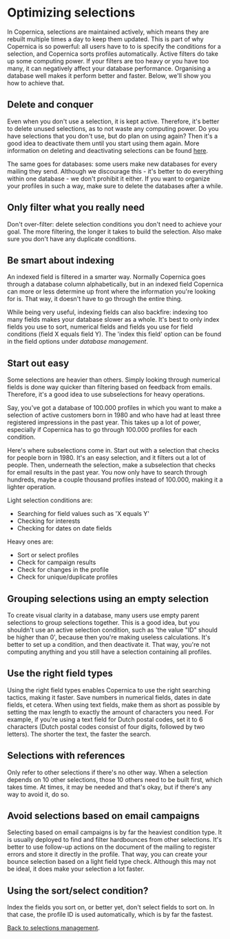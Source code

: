 # Optimizing selections

In Copernica, selections are maintained actively, which means they are rebuilt multiple times a day to keep them updated. This is part of why Copernica is so powerful: all users have to to is specify the conditions for a selection, and Copernica sorts profiles automatically. Active filters do take up some computing power. If your filters are too heavy or you have too many, it can negatively affect your database performance. Organising a database well makes it perform better and faster. Below, we'll show you how to achieve that.

## Delete and conquer
Even when you don't use a selection, it is kept active. Therefore, it's better to delete unused selections, as to not waste any computing power. Do you have selections that you don't use, but do plan on using again? Then it's a good idea to deactivate them until you start using them again. More information on deleting and deactivating selections can be found [here](selections-settings).

The same goes for databases: some users make new databases for every mailing they send. Although we discourage this - it's better to do everything within one database - we don't prohibit it either. If you want to organize your profiles in such a way, make sure to delete the databases after a while.

## Only filter what you really need
Don't over-filter: delete selection conditions you don't need to achieve your goal. The more filtering, the longer it takes to build the selection. Also make sure you don't have any duplicate conditions. 

## Be smart about indexing
An indexed field is filtered in a smarter way. Normally Copernica goes through a database column alphabetically, but in an indexed field Copernica can more or less determine up front where the information you're looking for is. That way, it doesn't have to go through the entire thing.

While being very useful, indexing fields can also backfire: indexing too many fields makes your database slower as a whole. It's best to only index fields you use to sort, numerical fields and fields you use for field conditions (field X equals field Y). 
The 'index this field' option can be found in the field options under *database management*.

## Start out easy
Some selections are heavier than others. Simply looking through numerical fields is done way quicker than filtering based on feedback from emails. Therefore, it's a good idea to use subselections for heavy operations.

Say, you've got a database of 100.000 profiles in which you want to make a selection of active customers born in 1980 and who have had at least three registered impressions in the past year. This takes up a lot of power, especially if Copernica has to go through 100.000 profiles for each condition.

Here's where subselections come in. Start out with a selection that checks for people born in 1980. It's an easy selection, and it filters out a lot of people. Then, underneath the selection, make a subselection that checks for email results in the past year. You now only have to search through hundreds, maybe a couple thousand profiles instead of 100.000, making it a lighter operation.

Light selection conditions are:
- Searching for field values such as 'X equals Y'
- Checking for interests
- Checking for dates on date fields

Heavy ones are:
- Sort or select profiles
- Check for campaign results
- Check for changes in the profile
- Check for unique/duplicate profiles

## Grouping selections using an empty selection
To create visual clarity in a database, many users use empty parent selections to group selections together. This is a good idea, but you shouldn't use an active selection condition, such as 'the value "ID" should be higher than 0', because then you're making useless calculations. It's better to set up a condition, and then deactivate it. That way, you're not computing anything and you still have a selection containing all profiles.

## Use the right field types
Using the right field types enables Copernica to use the right searching tactics, making it faster. Save numbers in numerical fields, dates in date fields, et cetera.
When using text fields, make them as short as possible by setting the max length to exactly the amount of characters you need. For example, if you're using a text field for Dutch postal codes, set it to 6 characters (Dutch postal codes consist of four digits, followed by two letters). The shorter the text, the faster the search.

## Selections with references
Only refer to other selections if there's no other way. When a selection depends on 10 other selections, those 10 others need to be built first, which takes time. At times, it may be needed and that's okay, but if there's any way to avoid it, do so. 

## Avoid selections based on email campaigns
Selecting based on email campaigns is by far the heaviest condition type. It is usually deployed to find and filter hardbounces from other selections. It's better to use follow-up actions on the document of the mailing to register errors and store it directly in the profile. That way, you can create your bounce selection based on a light field type check. Although this may not be ideal, it does make your selection a lot faster.

## Using the sort/select condition?
Index the fields you sort on, or better yet, don't select fields to sort on. In that case, the profile ID is used automatically, which is by far the fastest.

[Back to selections management](./selections-introduction).
